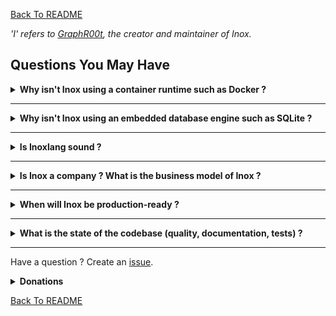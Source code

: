 [Back To README](./README.md)

_'I' refers to [GraphR00t](https://github.com/GraphR00t), the creator and maintainer of Inox._

## Questions You May Have

<details>

**<summary>Why isn't Inox using a container runtime such as Docker ?</summary>**


Because the long term goal of Inox is to be a **simple**, single-binary and **super stable** platform for applications written in Inoxlang  and using libraries compiled to WASM.\
Each application or service will ultimately run in a separate process:
- filesystem isolation is achieved by using virtual filesystems (meta filesystem)
- process-level access control will be achieved using [Landlock](https://landlock.io/)
- fine-grained module-level access control is already achieved by Inox's permission system
- process-level resource allocation and limitation will be implemented using cgroups
- module-level resource allocation and limitation is performed by Inox's limit system

</details>

_________


<details>

**<summary>Why isn't Inox using an embedded database engine such as SQLite ?</summary>**

SQLite is a fast embedded database engine with JSON support and virtually no configuration required.

However, implementing a custom database engine gives more control over caching, memory allocation and transactions.
My goal is to have a DB engine that is aware of the code accessing it (HTTP request handlers) in order to smartly pre-fetch and cache data. It could even support **partial deserialization**: for example if an object is stored as `{"name":"foo","value":1,"other-data":{...}}` in the database and a piece of code only requires the `name` property, only this property could be retrieved by iterating over the marshalled JSON.

The database currently uses the [Bbolt](https://github.com/etcd-io/bbolt) key-value store under the hood.
In the future each database will use several single-file key-value stores in order to improve performance and scalability.

**Related**:
- https://github.com/whitfin/s3-concat
- https://stackoverflow.com/a/64785907

**What about encryption ?**

Inox's database engine will support encryption in the future.

**What about use cases requiring high performance ? JSON is not fast, a binary format is a better fit.**

See [customization](CUSTOMIZATION.md).

</details>

_________

<details>

**<summary>Is Inoxlang sound ?</summary>**

No, Inoxlang is unsound. **BUT**:

- The **any** type is not directly available to the developer, and it does not disable checks like in Typescript. It is more similar to **unknow**.
- The type system is not overly complex and I don't plan to add classes or true generics*.
- Type assertions using the `assert` keyword are checked at runtime.

_\*Types like Set are kind of generic but it cannot be said that generics are implemented._

</details>

_________

<details>

**<summary>Is Inox a company ? What is the business model of Inox ?</summary>**

Inox is not a company. Please consider donating through [GitHub](https://github.com/sponsors/GraphR00t) (preferred) or [Patreon](https://patreon.com/GraphR00t) to support my work.

I have a ton of work to do on the platform and the ecosystem to make Inox truly usable. In the future I may develop [sponsorware](https://github.com/sponsorware/docs), and services that are **peripheral** to the project. 

**Note that Inox will ALWAYS be licensed under the MIT license (or similar).** If you have a question feel free to create an issue or contact me on the [Inox Discord Server](https://discord.gg/53YGx8GzgE).

</details>

_________

<details>

**<summary>When will Inox be production-ready ?</summary>**

If I receive enough donations to continue working full time I aim to release a production-ready version of Inox at the **end of 2024** or the beginning of 2025. A few complex features will still be experimental though.

_production-ready != battle-tested_

</details>

_________

<details>

**<summary>What is the state of the codebase (quality, documentation, tests) ?</summary>**

As of now, certain parts of the codebase are not optimally written, lack sufficient comments and documentation, and do not have robust test coverage. The first version (0.1) being now released, I will dedicate 20-30% of my working time to improving the overall quality, documentation, and test coverage of the codebase.

</details>

_________

Have a question ? Create an [issue](https://github.com/inoxlang/inox/issues/new?assignees=&labels=question&projects=&template=question.md&title=).

<details>

**<summary>Donations</summary>**

I am working full-time on Inox, please consider donating through [GitHub](https://github.com/sponsors/GraphR00t) (preferred) or [Patreon](https://patreon.com/GraphR00t). Thanks !

</details>


[Back To README](./README.md)